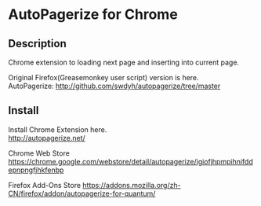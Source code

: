 # AutoPagerize for Chrome

## Description

Chrome extension to loading next page and inserting into current page.

Original Firefox(Greasemonkey user script) version is here.<br />
AutoPagerize: <http://github.com/swdyh/autopagerize/tree/master>

## Install

Install Chrome Extension here.<br />
<http://autopagerize.net/>

Chrome Web Store
https://chrome.google.com/webstore/detail/autopagerize/igiofjhpmpihnifddepnpngfjhkfenbp

Firefox Add-Ons Store
https://addons.mozilla.org/zh-CN/firefox/addon/autopagerize-for-quantum/

